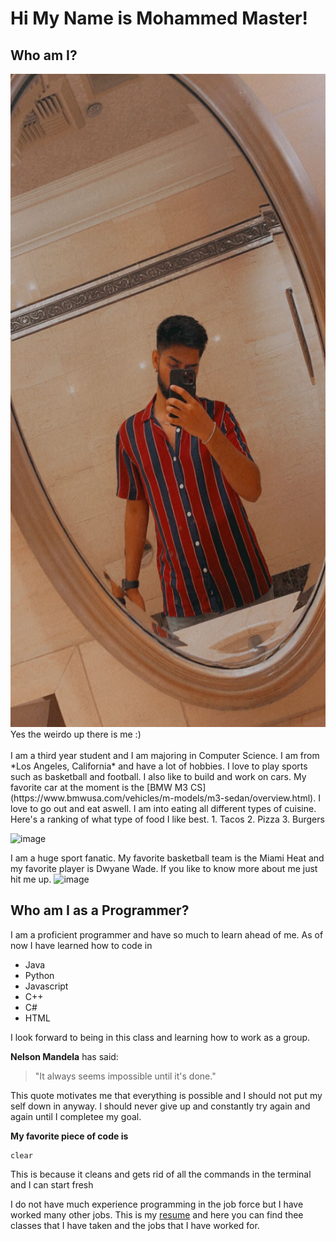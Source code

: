 # Hi My Name is Mohammed Master!
## Who am I?
<img src="edit.JPG" width="557" height="1045" alt="picofme">
Yes the weirdo up there is me :)<br>
<br>I am a third year student and I am majoring in Computer Science. I am from *Los Angeles, California* and have a lot of hobbies. I love to play sports such as basketball and football. I also like to build and work on cars. My favorite car at the moment is the [BMW M3 CS](https://www.bmwusa.com/vehicles/m-models/m3-sedan/overview.html). I love to go out and eat aswell. I am into eating all different types of cuisine. Here's a ranking of what type of food I like best.
1. Tacos
2. Pizza
3. Burgers

![image](https://cdn.vox-cdn.com/thumbor/q4LVGeUUqfk6qXGzWLJVPv2AEUs=/0x0:4032x3024/1200x900/filters:focal(1694x1190:2338x1834):no_upscale()/cdn.vox-cdn.com/uploads/chorus_image/image/67732822/La_Unica.0.jpg)

I am a huge sport fanatic. My favorite basketball team is the Miami Heat and my favorite player is Dwyane Wade. If you like to know more about me just hit me up.
![image](https://www.enwallpaper.com/wp-content/uploads/c5c4be1c647bef2f694df87d64bda567.jpg)


## Who am I as a Programmer?
I am a proficient programmer and have so much to learn ahead of me. As of now I have learned how to code in 
- Java
- Python
- Javascript
- C++
- C#
- HTML 

I look forward to being in this class and learning how to work as a group.

**Nelson Mandela** has said:
> "It always seems impossible until it's done."

This quote motivates me that everything is possible and I should not put my self down in anyway. I should never give up and constantly try again and again until I completee my goal.


**My favorite piece of code is**
```
clear
```
This is because it cleans and gets rid of all the commands in the terminal and I can start fresh

I do not have much experience programming in the job force but I have worked many other jobs. This is my [resume](110resume.pdf) and here you can find thee classes that I have taken and the jobs that I have worked for.

